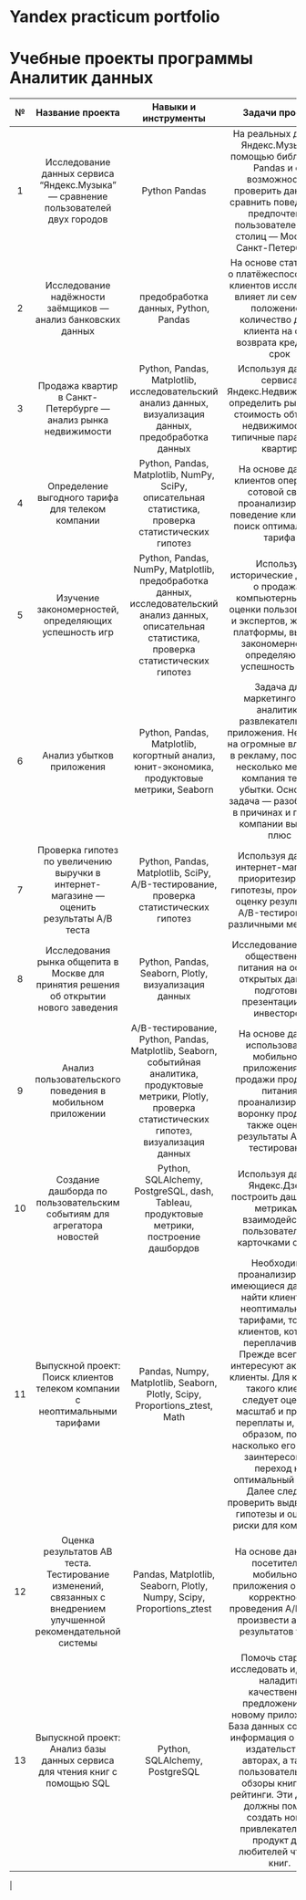 # Yandex practicum portfolio
# Учебные проекты программы Аналитик данных
| № | Название проекта | Навыки и инструменты | Задачи проекта | Ссылка |
| :--------------------: |:--------------------: | :---------------------: |:---------------------------:|:---------------------------:|
| 1 | Исследование данных сервиса “Яндекс.Музыка” — сравнение пользователей двух городов | Python Pandas| На реальных данных Яндекс.Музыки c помощью библиотеки Pandas и её возможностей проверить данные и сравнить поведение и предпочтения пользователей двух столиц — Москвы и Санкт-Петербурга. |[Музыка больших городов](https://github.com/ekaterina-zakharova/Yandex_Practicum/blob/main/Music%20of%20big%20cities/README.md) |
| 2 |Исследование надёжности заёмщиков — анализ банковских данных | предобработка данных, Python, Pandas | На основе статистики о платёжеспособности клиентов исследовать влияет ли семейное положение и количество детей клиента на факт возврата кредита в срок | [Исследование надёжности заёмщиков](https://github.com/ekaterina-zakharova/Yandex_Practicum/blob/main/Borrower%20Reliability%20Research/README.md)|
| 3 | Продажа квартир в Санкт-Петербурге — анализ рынка недвижимости | Python, Pandas, Matplotlib, исследовательский анализ данных, визуализация данных, предобработка данных | Используя данные сервиса Яндекс.Недвижимость, определить рыночную стоимость объектов недвижимости и типичные параметры квартир | [Анализ рынка недвижимости](https://github.com/ekaterina-zakharova/Yandex_Practicum/blob/main/Real%20estate%20market%20analysis/README.md)|
| 4 | Определение выгодного тарифа для телеком компании | Python, Pandas, Matplotlib, NumPy, SciPy, описательная статистика, проверка статистических гипотез | На основе данных клиентов оператора сотовой связи проанализировать поведение клиентов и поиск оптимального тарифа | [Определение выгодного тарифа для телеком компании](https://github.com/ekaterina-zakharova/Yandex_Practicum/blob/main/Identification%20profitable%20tariff/README.md)|
| 5 | Изучение закономерностей, определяющих успешность игр | Python, Pandas, NumPy, Matplotlib, предобработка данных, исследовательский анализ данных, описательная статистика, проверка статистических гипотез | Используя исторические данные о продажах компьютерных игр, оценки пользователей и экспертов, жанры и платформы, выявить закономерности, определяющие успешность игры | [Изучение закономерностей, определяющих успешность игр](https://github.com/ekaterina-zakharova/Yandex_Practicum/blob/main/Computer%20games/README.md) |
| 6 | Анализ убытков приложения | Python, Pandas, Matplotlib, когортный анализ, юнит-экономика, продуктовые метрики, Seaborn | Задача для маркетингового аналитика развлекательного приложения. Несмотря на огромные вложения в рекламу, последние несколько месяцев компания терпит убытки. Основная задача — разобраться в причинах и помочь компании выйти в плюс |[Анализ убытков приложения ProcrastinatePRO+](https://github.com/ekaterina-zakharova/Yandex_Practicum/blob/main/Application%20loss%20analysis/README.md) |
| 7 | Проверка гипотез по увеличению выручки в интернет-магазине — оценить результаты A/B теста | Python, Pandas, Matplotlib, SciPy, A/B-тестирование, проверка статистических гипотез | Используя данные интернет-магазина приоритезировать гипотезы, произвести оценку результатов A/B-тестирования различными методами |[Проверка гипотез по увеличению выручки в интернет-магазине](https://github.com/ekaterina-zakharova/Yandex_Practicum/blob/main/AB%20test%20analysis/README.md)|
| 8 | Исследования рынка общепита в Москве для принятия решения об открытии нового заведения | Python, Pandas, Seaborn, Plotly, визуализация данных | Исследование рынка общественного питания на основе открытых данных, подготовка презентации для инвесторов | [Исследования рынка общепита в Москве](https://github.com/ekaterina-zakharova/Yandex_Practicum/blob/main/Food%20market%20research/README.md)  |
| 9 | Анализ пользовательского поведения в мобильном приложении | A/B-тестирование, Python, Pandas, Matplotlib, Seaborn, событийная аналитика, продуктовые метрики, Plotly, проверка статистических гипотез, визуализация данных | На основе данных использования мобильного приложения для продажи продуктов питания проанализировать воронку продаж, а также оценить результаты A/A/B-тестирования |[Анализ пользовательского поведения в мобильном приложении](https://github.com/ekaterina-zakharova/Yandex_Practicum/blob/main/User%20behavior%20analysis/README.md)|
| 10 | Создание дашборда по пользовательским событиям для агрегатора новостей | Python, SQLAlchemy, PostgreSQL, dash, Tableau, продуктовые метрики, построение дашбордов | Используя данные Яндекс.Дзена построить дашборд с метриками взаимодействия пользователей с карточками статей | [Создание дашборда по пользовательским событиям](https://github.com/ekaterina-zakharova/Yandex_Practicum/blob/main/Dashboard%20by%20user%20events/README.md) |
| 11 | Выпускной проект: Поиск клиентов телеком компании с неоптимальными тарифами | Pandas, Numpy, Matplotlib, Seaborn, Plotly, Scipy, Proportions_ztest, Math | Необходимо проанализировать имеющиеся данные и найти клиентов с неоптимальными тарифами, то есть клиентов, которые переплачивают. Прежде всего нас интересуют активные клиенты. Для каждого такого клиента следует оценить масштаб и причину переплаты и, таким образом, понять насколько его может заинтересовать переход на оптимальный тариф. Далее следует проверить выдвинутые гипотезы и оценить риски для компании. | [Поиск клиентов телеком компании с неоптимальными тарифами](https://github.com/ekaterina-zakharova/Yandex_Practicum/blob/main/Search%20for%20clients%20of%20a%20telecom%20-%20company%20with%20non%20optimal%20tariffs/Поиск%20клиентов%20телеком%20компании%20с%20неоптимальными%20тарифами.ipynb)|
| 12 | Оценка результатов АВ теста. Тестирование изменений, связанных с внедрением улучшенной рекомендательной системы | Pandas, Matplotlib, Seaborn, Plotly, Numpy, Scipy, Proportions_ztest | На основе данных о посетителях мобильного приложения оценить корректность проведения A/B теста, произвести анализ результатов теста |[Оценка результатов АВ теста](https://github.com/ekaterina-zakharova/Yandex_Practicum/blob/main/Evaluation%20of%20the%20results%20AB-test/Оценка%20результатов%20АВ%20теста.%20Тестирование%20изменений%2C%20связанных%20с%20внедрением%20улучшенной%20рекомендательной%20системы.ipynb)|
| 13 | Выпускной проект: Анализ базы данных сервиса для чтения книг с помощью SQL | Python, SQLAlchemy, PostgreSQL | Помочь стартапу исследовать и, затем, наладить качественное предложение по новому приложению. База данных содержит информация о книгах, издательствах, авторах, а также пользовательские обзоры книг и их рейтинги. Эти данные должны помочь создать новый привлекательный продукт для любителей чтения книг. | [Анализ базы данных сервиса для чтения книг с помощью SQL](https://github.com/ekaterina-zakharova/Yandex_Practicum/blob/main/Parsing%20a%20Book%20Reader%20Database%20with%20SQL/Анализ%20базы%20данных%20сервиса%20для%20чтения%20книг%20с%20помощью%20SQL.ipynb)|
|
